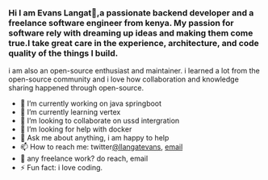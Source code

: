 ### Hi I am Evans Langat👋,a passionate backend developer and a freelance software engineer from kenya. My passion for software rely with dreaming up ideas and making them come true.I take great care in the experience, architecture, and code quality of the things I build.

i am also an open-source enthusiast and maintainer. i learned a lot from the open-source community and i love how collaboration and knowledge sharing happened through open-source.
- 🔭 I’m currently working on java springboot
- 🌱 I’m currently learning vertex
- 👯 I’m looking to collaborate on ussd intergration  
- 🤔 I’m looking for help with docker
- 💬 Ask me about anything, i am happy to help
- 📫 How to reach me: twitter[@llangatevans](https://twitter.com/llangatevans),
[email](https://evanslangatresume.netlify.app/#contact)
- 💼 any freelance work? do reach, email
- ⚡ Fun fact: i love coding.

